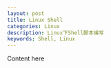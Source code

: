 ```yaml
---
layout: post
title: Linux Shell
categories: Linux
description: Linux下Shell脚本编写
keywords: Shell, Linux
---
```


Content here
